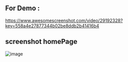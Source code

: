 ## For Demo : 
https://www.awesomescreenshot.com/video/29192328?key=558a4e27877344b02be8ddb2b41416b4

## screenshot homePage
![image](https://github.com/josephmagdy2001/CodeClauseInternship_music-platform/assets/116683350/6fb7d5eb-cd60-4cef-9441-9d9bb54f054e)
